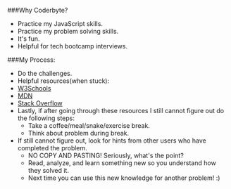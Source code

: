 ###Why Coderbyte?
 * Practice my JavaScript skills.
 * Practice my problem solving skills.
 * It's fun.
 * Helpful for tech bootcamp interviews.

###My Process:
  * Do the challenges.
  * Helpful resources(when stuck):    
   * [W3Schools](http://www.w3schools.com/js/)    
   * [MDN](https://developer.mozilla.org/en-US/docs/Web/JavaScript)
   * [Stack Overflow](http://stackoverflow.com/)
  * Lastly, if after going through these resources I still cannot figure out do the following steps:
    * Take a coffee/meal/snake/exercise break.
    * Think about problem during break.
  * If still cannot figure out, look for hints from other users who have completed the problem.
    * NO COPY AND PASTING! Seriously, what's the point?
    * Read, analyze, and learn something new so you understand how they solved it.
    * Next time you can use this new knowledge for another problem! :)
  
